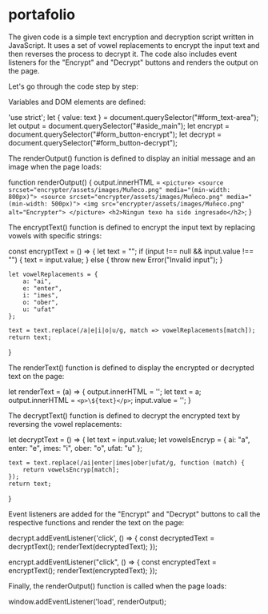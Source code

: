 # portafolio

The given code is a simple text encryption and decryption script written in JavaScript. It uses a set of vowel replacements to encrypt the input text and then reverses the process to decrypt it. The code also includes event listeners for the "Encrypt" and "Decrypt" buttons and renders the output on the page.

Let's go through the code step by step:

Variables and DOM elements are defined:



'use strict';
let { value: text } = document.querySelector("#form_text-area");
let output = document.querySelector("#aside_main");
let encrypt = document.querySelector("#form_button-encrypt");
let decrypt = document.querySelector("#form_button-decrypt");


The renderOutput() function is defined to display an initial message and an image when the page loads:



function renderOutput() {
    output.innerHTML = `
    <picture>
        <source srcset="encrypter/assets/images/Muñeco.png" media="(min-width: 800px)">
        <source srcset="encrypter/assets/images/Muñeco.png" media="(min-width: 500px)">
        <img src="encrypter/assets/images/Muñeco.png" alt="Encrypter">
    </picture>
    <h2>Ningun texo ha sido ingresado</h2>
    `;
}



The encryptText() function is defined to encrypt the input text by replacing vowels with specific strings:



const encryptText = () => {
    let text = "";
    if (input !== null && input.value !== "") {
        text = input.value;
    } else {
        throw new Error("Invalid input");
    }

    let vowelReplacements = {
        a: "ai",
        e: "enter",
        i: "imes",
        o: "ober",
        u: "ufat"
    };

    text = text.replace(/a|e|i|o|u/g, match => vowelReplacements[match]);
    return text;
}




The renderText() function is defined to display the encrypted or decrypted text on the page:



let renderText = (a) => {
    output.innerHTML = '';
    let text = a;
    output.innerHTML = `<p>\${text}</p>`;
    input.value = '';
}


The decryptText() function is defined to decrypt the encrypted text by reversing the vowel replacements:



let decryptText = () => {
    let text = input.value;
    let vowelsEncryp = {
        ai: "a",
        enter: "e",
        imes: "i",
        ober: "o",
        ufat: "u"
    };

    text = text.replace(/ai|enter|imes|ober|ufat/g, function (match) {
        return vowelsEncryp[match];
    });
    return text;
}



Event listeners are added for the "Encrypt" and "Decrypt" buttons to call the respective functions and render the text on the page:



decrypt.addEventListener('click', () => {
    const decryptedText = decryptText();
    renderText(decryptedText);
});

encrypt.addEventListener("click", () => {
    const encryptedText = encryptText();
    renderText(encryptedText);
});




Finally, the renderOutput() function is called when the page loads:



window.addEventListener('load', renderOutput);

